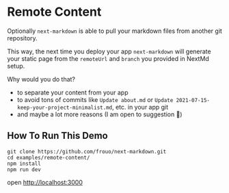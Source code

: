 # Remote Content

Optionally `next-markdown` is able to pull your markdown files from another git repository.

This way, the next time you deploy your app `next-markdown` will generate your static page from the `remoteUrl` and `branch` you provided in NextMd setup.

Why would you do that?

- to separate your content from your app
- to avoid tons of commits like `Update about.md` or `Update 2021-07-15-keep-your-project-minimalist.md`, etc. in your app git
- and maybe a lot more reasons (I am open to suggestion 🙂)

## How To Run This Demo

```
git clone https://github.com/frouo/next-markdown.git
cd examples/remote-content/
npm install
npm run dev
```

open [http://localhost:3000](http://localhost:3000)
